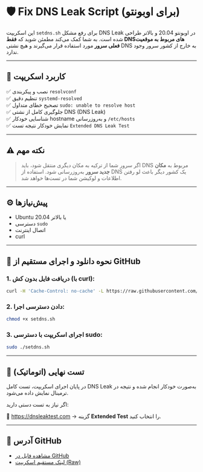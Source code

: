 # 🛡️ Fix DNS Leak Script (برای اوبونتو)

این اسکریپت `setdns.sh` برای رفع مشکل DNS Leak در اوبونتو 20.04 و بالاتر طراحی شده است. به شما کمک می‌کند مطمئن شوید که **فقط DNSهای مربوط به موقعیت فعلی سرور** مورد استفاده قرار می‌گیرند و هیچ نشتی DNS به خارج از کشور سرور وجود ندارد.

---

## 🎯 کاربرد اسکریپت

✅ نصب و پیکربندی `resolvconf`  
✅ تنظیم دقیق `systemd-resolved`  
✅ تصحیح خطای متداول `sudo: unable to resolve host`  
✅ جلوگیری کامل از نشتی DNS (DNS Leak)  
✅ شناسایی خودکار hostname و به‌روزرسانی `/etc/hosts`  
✅ نمایش خودکار نتیجه تست `Extended DNS Leak Test`

---

## ⚠️ نکته مهم

> اگر سرور شما از ترکیه به مکان دیگری منتقل شود، باید DNS مربوط به **مکان جدید سرور** به‌روزرسانی شود. استفاده از DNS یک کشور دیگر باعث لو رفتن اطلاعات و لوکیشن شما در تست‌ها خواهد شد.

---

## ⚙️ پیش‌نیازها

- Ubuntu 20.04 یا بالاتر  
- دسترسی `sudo`  
- اتصال اینترنت  
- curl

---

## 🚀 نحوه دانلود و اجرای مستقیم از GitHub

### 1. دریافت فایل بدون کش (با curl):

```bash
curl -H 'Cache-Control: no-cache' -L https://raw.githubusercontent.com/BigPyth0n/Fix-DNS-Leak-With-GPT/main/setdns.sh -o setdns.sh
```

### 2. دادن دسترسی اجرا:

```bash
chmod +x setdns.sh
```

### 3. اجرای اسکریپت با دسترسی sudo:

```bash
sudo ./setdns.sh
```

---

## 🧪 تست نهایی (اتوماتیک)

در پایان اجرای اسکریپت، تست کامل DNS Leak به‌صورت خودکار انجام شده و نتیجه در ترمینال نمایش داده می‌شود.

اگر نیاز به تست دستی دارید:

🔗 https://dnsleaktest.com → گزینه **Extended Test** را انتخاب کنید.

---

## 📁 آدرس GitHub

- [مشاهده فایل در GitHub](https://github.com/BigPyth0n/Fix-DNS-Leak-With-GPT)
- [لینک مستقیم اسکریپت (Raw)](https://raw.githubusercontent.com/BigPyth0n/Fix-DNS-Leak-With-GPT/main/setdns.sh)
